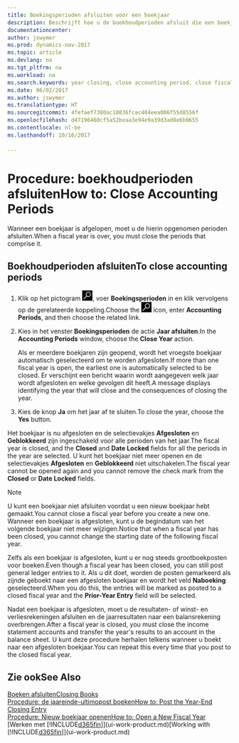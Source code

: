 ```yaml
---
title: Boekingsperioden afsluiten voor een boekjaar
description: Beschrijft hoe u de boekhoudperioden afsluit die een boekjaar vormen.
documentationcenter: 
author: jswymer
ms.prod: dynamics-nav-2017
ms.topic: article
ms.devlang: na
ms.tgt_pltfrm: na
ms.workload: na
ms.search.keywords: year closing, close accounting period, close fiscal year, bank account detailed trial balance
ms.date: 06/02/2017
ms.author: jswymer
ms.translationtype: HT
ms.sourcegitcommit: 4fefaef7380ac10836fcac404eea006f55d8556f
ms.openlocfilehash: d47196460cf5a52beaa3e94e9a39d3ad8e6b0655
ms.contentlocale: nl-be
ms.lasthandoff: 10/16/2017

---
```

# <a name="how-to-close-accounting-periods"></a><span data-ttu-id="806c0-103">Procedure: boekhoudperioden afsluiten</span><span class="sxs-lookup"><span data-stu-id="806c0-103">How to: Close Accounting Periods</span></span>
<span data-ttu-id="806c0-104">Wanneer een boekjaar is afgelopen, moet u de hierin opgenomen perioden afsluiten.</span><span class="sxs-lookup"><span data-stu-id="806c0-104">When a fiscal year is over, you must close the periods that comprise it.</span></span>

## <a name="to-close-accounting-periods"></a><span data-ttu-id="806c0-105">Boekhoudperioden afsluiten</span><span class="sxs-lookup"><span data-stu-id="806c0-105">To close accounting periods</span></span>
1. <span data-ttu-id="806c0-106">Klik op het pictogram ![Zoeken naar pagina of rapport](media/ui-search/search_small.png "pictogram Zoeken naar pagina of rapport"), voer **Boekingsperioden** in en klik vervolgens op de gerelateerde koppeling.</span><span class="sxs-lookup"><span data-stu-id="806c0-106">Choose the ![Search for Page or Report](media/ui-search/search_small.png "Search for Page or Report icon") icon, enter **Accounting Periods**, and then choose the related link.</span></span>
2. <span data-ttu-id="806c0-107">Kies in het venster **Boekingsperioden** de actie **Jaar afsluiten**.</span><span class="sxs-lookup"><span data-stu-id="806c0-107">In the **Accounting Periods** window, choose the **Close Year** action.</span></span>

    <span data-ttu-id="806c0-108">Als er meerdere boekjaren zijn geopend, wordt het vroegste boekjaar automatisch geselecteerd om te worden afgesloten.</span><span class="sxs-lookup"><span data-stu-id="806c0-108">If more than one fiscal year is open, the earliest one is automatically selected to be closed.</span></span> <span data-ttu-id="806c0-109">Er verschijnt een bericht waarin wordt aangegeven welk jaar wordt afgesloten en welke gevolgen dit heeft.</span><span class="sxs-lookup"><span data-stu-id="806c0-109">A message displays identifying the year that will close and the consequences of closing the year.</span></span>
3. <span data-ttu-id="806c0-110">Kies de knop **Ja** om het jaar af te sluiten.</span><span class="sxs-lookup"><span data-stu-id="806c0-110">To close the year, choose the **Yes** button.</span></span>

<span data-ttu-id="806c0-111">Het boekjaar is nu afgesloten en de selectievakjes **Afgesloten** en **Geblokkeerd** zijn ingeschakeld voor alle perioden van het jaar.</span><span class="sxs-lookup"><span data-stu-id="806c0-111">The fiscal year is closed, and the **Closed** and **Date Locked** fields for all the periods in the year are selected.</span></span> <span data-ttu-id="806c0-112">U kunt het boekjaar niet meer openen en de selectievakjes **Afgesloten** en **Geblokkeerd** niet uitschakelen.</span><span class="sxs-lookup"><span data-stu-id="806c0-112">The fiscal year cannot be opened again and you cannot remove the check mark from the **Closed** or **Date Locked** fields.</span></span>

> [!NOTE]  
>   <span data-ttu-id="806c0-113">U kunt een boekjaar niet afsluiten voordat u een nieuw boekjaar hebt gemaakt.</span><span class="sxs-lookup"><span data-stu-id="806c0-113">You cannot close a fiscal year before you create a new one.</span></span> <span data-ttu-id="806c0-114">Wanneer een boekjaar is afgesloten, kunt u de begindatum van het volgende boekjaar niet meer wijzigen.</span><span class="sxs-lookup"><span data-stu-id="806c0-114">Notice that when a fiscal year has been closed, you cannot change the starting date of the following fiscal year.</span></span>

<span data-ttu-id="806c0-115">Zelfs als een boekjaar is afgesloten, kunt u er nog steeds grootboekposten voor boeken.</span><span class="sxs-lookup"><span data-stu-id="806c0-115">Even though a fiscal year has been closed, you can still post general ledger entries to it.</span></span> <span data-ttu-id="806c0-116">Als u dit doet, worden de posten gemarkeerd als zijnde geboekt naar een afgesloten boekjaar en wordt het veld **Naboeking** geselecteerd.</span><span class="sxs-lookup"><span data-stu-id="806c0-116">When you do this, the entries will be marked as posted to a closed fiscal year and the **Prior-Year Entry** field will be selected.</span></span>

<span data-ttu-id="806c0-117">Nadat een boekjaar is afgesloten, moet u de resultaten- of winst- en verliesrekeningen afsluiten en de jaarresultaten naar een balansrekening overbrengen.</span><span class="sxs-lookup"><span data-stu-id="806c0-117">After a fiscal year is closed, you must close the income statement accounts and transfer the year's results to an account in the balance sheet.</span></span> <span data-ttu-id="806c0-118">U kunt deze procedure herhalen telkens wanneer u boekt naar een afgesloten boekjaar.</span><span class="sxs-lookup"><span data-stu-id="806c0-118">You can repeat this every time that you post to the closed fiscal year.</span></span>

## <a name="see-also"></a><span data-ttu-id="806c0-119">Zie ook</span><span class="sxs-lookup"><span data-stu-id="806c0-119">See Also</span></span>
[<span data-ttu-id="806c0-120">Boeken afsluiten</span><span class="sxs-lookup"><span data-stu-id="806c0-120">Closing Books</span></span>](year-close-books.md)  
[<span data-ttu-id="806c0-121">Procedure: de jaareinde-ultimopost boeken</span><span class="sxs-lookup"><span data-stu-id="806c0-121">How to: Post the Year-End Closing Entry</span></span>](year-how-post-year-end-close-entry.md)  
[<span data-ttu-id="806c0-122">Procedure: Nieuw boekjaar openen</span><span class="sxs-lookup"><span data-stu-id="806c0-122">How to: Open a New Fiscal Year</span></span>](finance-how-open-new-fiscal-year.md)  
<span data-ttu-id="806c0-123">[Werken met [!INCLUDE[d365fin](includes/d365fin_md.md)]](ui-work-product.md)</span><span class="sxs-lookup"><span data-stu-id="806c0-123">[Working with [!INCLUDE[d365fin](includes/d365fin_md.md)]](ui-work-product.md)</span></span>

